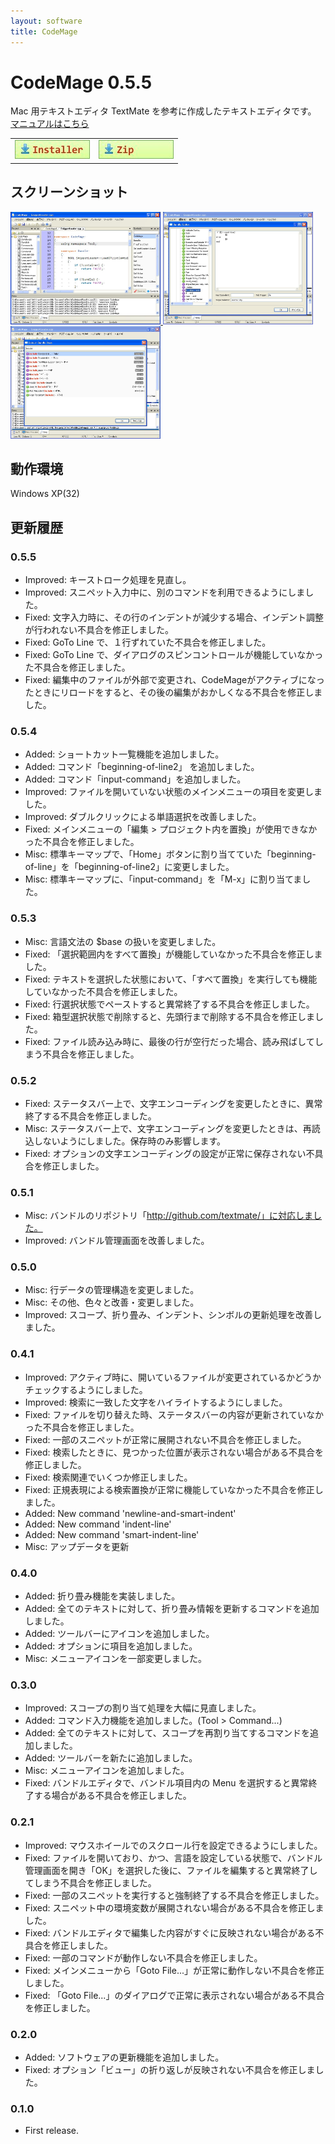 ```yaml
---
layout: software
title: CodeMage
---
```


# CodeMage 0.5.5
Mac 用テキストエディタ TextMate を参考に作成したテキストエディタです。
<a href="{{ site.url }}/software_codemage_manual.html">マニュアルはこちら</a>

<table class="dl" cellpadding="0" cellspacing="0" border="0">
	<tr>
		<td>
			<a href="http://bit.ly/1V3Whuk" target="_blank" onclick="ga('send','pageview',{'page':'/downloads/CodeMageSetup','Title':'CodeMageSetup'});">
				<img src="/assets/img/download_exe.jpg" />
			</a>
		</td>
		<td>
			<a href="http://bit.ly/1OvmyVX" target="_blank" onclick="ga('send','pageview',{'page':'/downloads/CodeMage','Title':'CodeMage'});">
				<img src="/assets/img/download_zip.jpg" />
			</a>
		</td>
	</tr>
</table>

## スクリーンショット
<div class="snap">
	<a class="fancybox" rel="group" href="/assets/img/CodeMage_snap01.jpg">
		<img src="/assets/img/CodeMage_snap01.jpg" width="240" height="180" alt="snap01" border="0" />
	</a>
	<a class="fancybox" rel="group" href="/assets/img/CodeMage_snap02.jpg">
		<img src="/assets/img/CodeMage_snap02.jpg" width="240" height="180" alt="snap02" border="0" />
	</a>
	<a class="fancybox" rel="group" href="/assets/img/CodeMage_snap03.jpg">
		<img src="/assets/img/CodeMage_snap03.jpg" width="240" height="180" alt="snap03" border="0" />
	</a>
	<br class="clear" />
</div>


## 動作環境
Windows XP(32)

## 更新履歴

### 0.5.5
* Improved: キーストローク処理を見直し。
* Improved: スニペット入力中に、別のコマンドを利用できるようにしました。
* Fixed: 文字入力時に、その行のインデントが減少する場合、インデント調整が行われない不具合を修正しました。
* Fixed: GoTo Line で、１行ずれていた不具合を修正しました。
* Fixed: GoTo Line で、ダイアログのスピンコントロールが機能していなかった不具合を修正しました。
* Fixed: 編集中のファイルが外部で変更され、CodeMageがアクティブになったときにリロードをすると、その後の編集がおかしくなる不具合を修正しました。

### 0.5.4
* Added: ショートカット一覧機能を追加しました。
* Added: コマンド「beginning-of-line2」 を追加しました。
* Added: コマンド「input-command」を追加しました。
* Improved: ファイルを開いていない状態のメインメニューの項目を変更しました。
* Improved: ダブルクリックによる単語選択を改善しました。
* Fixed: メインメニューの「編集 > プロジェクト内を置換」が使用できなかった不具合を修正しました。
* Misc: 標準キーマップで、「Home」ボタンに割り当てていた「beginning-of-line」を「beginning-of-line2」に変更しました。
* Misc: 標準キーマップに、「input-command」を「M-x」に割り当てました。

### 0.5.3
* Misc: 言語文法の $base の扱いを変更しました。
* Fixed: 「選択範囲内をすべて置換」が機能していなかった不具合を修正しました。
* Fixed: テキストを選択した状態において、「すべて置換」を実行しても機能していなかった不具合を修正しました。
* Fixed: 行選択状態でペーストすると異常終了する不具合を修正しました。
* Fixed: 箱型選択状態で削除すると、先頭行まで削除する不具合を修正しました。
* Fixed: ファイル読み込み時に、最後の行が空行だった場合、読み飛ばしてしまう不具合を修正しました。

### 0.5.2
* Fixed: ステータスバー上で、文字エンコーディングを変更したときに、異常終了する不具合を修正しました。
*  Misc: ステータスバー上で、文字エンコーディングを変更したときは、再読込しないようにしました。保存時のみ影響します。
* Fixed: オプションの文字エンコーディングの設定が正常に保存されない不具合を修正しました。

### 0.5.1
* Misc: バンドルのリポジトリ「http://github.com/textmate/」に対応しました。
* Improved: バンドル管理画面を改善しました。

### 0.5.0
* Misc: 行データの管理構造を変更しました。
* Misc: その他、色々と改善・変更しました。
* Improved: スコープ、折り畳み、インデント、シンボルの更新処理を改善しました。

### 0.4.1
* Improved: アクティブ時に、開いているファイルが変更されているかどうかチェックするようにしました。
* Improved: 検索に一致した文字をハイライトするようにしました。
* Fixed: ファイルを切り替えた時、ステータスバーの内容が更新されていなかった不具合を修正しました。
* Fixed: 一部のスニペットが正常に展開されない不具合を修正しました。
* Fixed: 検索したときに、見つかった位置が表示されない場合がある不具合を修正しました。
* Fixed: 検索関連でいくつか修正しました。
* Fixed: 正規表現による検索置換が正常に機能していなかった不具合を修正しました。
* Added: New command 'newline-and-smart-indent'
* Added: New command 'indent-line'
* Added: New command 'smart-indent-line'
* Misc: アップデータを更新

### 0.4.0
* Added: 折り畳み機能を実装しました。
* Added: 全てのテキストに対して、折り畳み情報を更新するコマンドを追加しました。
* Added: ツールバーにアイコンを追加しました。
* Added: オプションに項目を追加しました。
* Misc: メニューアイコンを一部変更しました。

### 0.3.0
* Improved: スコープの割り当て処理を大幅に見直しました。
* Added: コマンド入力機能を追加しました。(Tool > Command...)
* Added: 全てのテキストに対して、スコープを再割り当てするコマンドを追加しました。
* Added: ツールバーを新たに追加しました。
* Misc: メニューアイコンを追加しました。
* Fixed: バンドルエディタで、バンドル項目内の Menu を選択すると異常終了する場合がある不具合を修正しました。

### 0.2.1
* Improved: マウスホイールでのスクロール行を設定できるようにしました。
* Fixed: ファイルを開いており、かつ、言語を設定している状態で、バンドル管理画面を開き「OK」を選択した後に、ファイルを編集すると異常終了してしまう不具合を修正しました。
* Fixed: 一部のスニペットを実行すると強制終了する不具合を修正しました。
* Fixed: スニペット中の環境変数が展開されない場合がある不具合を修正しました。
* Fixed: バンドルエディタで編集した内容がすぐに反映されない場合がある不具合を修正しました。
* Fixed: 一部のコマンドが動作しない不具合を修正しました。
* Fixed: メインメニューから「Goto File...」が正常に動作しない不具合を修正しました。
* Fixed: 「Goto File...」のダイアログで正常に表示されない場合がある不具合を修正しました。

### 0.2.0
* Added: ソフトウェアの更新機能を追加しました。
* Fixed: オプション「ビュー」の折り返しが反映されない不具合を修正しました。

### 0.1.0
* First release.
